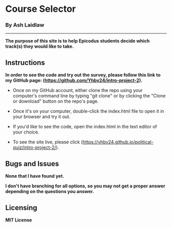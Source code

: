 # Course Selector

### By Ash Laidlaw
---

__The purpose of this site is to help Epicodus students decide which track(s) they would like to take.__

## Instructions

__In order to see the code and try out the survey, please follow this link to my GitHub page: (https://github.com/Yhbv24/intro-project-2).__

* Once on my GitHub account, either clone the repo using your computer's command line by typing "git clone" or by clicking the "Clone or download" button on the repo's page.

* Once it's on your computer, double-click the index.html file to open it in your browser and try it out.

* If you'd like to see the code, open the index.html in the text editor of your choice.

* To see the site live, please click (https://yhbv24.github.io/political-quiz/intro-project-2/).

## Bugs and Issues

__None that I have found yet.__

__I don't have branching for all options, so you may not get a proper answer depending on the questions you answer.__

## Licensing

__MIT License__
